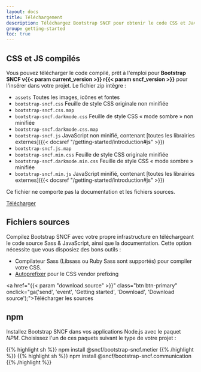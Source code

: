 ```yaml
---
layout: docs
title: Téléchargement
description: Téléchargez Bootstrap SNCF pour obtenir le code CSS et JavaScript compilé, le code source ou incluez-le via npm.
group: getting-started
toc: true
---
```


## CSS et JS compilés

Vous pouvez télécharger le code compilé, prêt à l'emploi pour **Bootstrap SNCF v{{< param current_version >}} r{{< param sncf_version >}}** pour l'insérer dans votre projet. Le fichier zip intègre :

- `assets` Toutes les images, icônes et fontes
- `bootstrap-sncf.css` Feuille de style CSS originale non minifiée
- `bootstrap-sncf.css.map`
- `bootstrap-sncf.darkmode.css` Feuille de style CSS « mode sombre » non minifiée
- `bootstrap-sncf.darkmode.css.map`
- `bootstrap-sncf.js` JavaScript non minifié, contenant [toutes les librairies externes]({{< docsref "/getting-started/introduction#js" >}})
- `bootstrap-sncf.js.map`
- `bootstrap-sncf.min.css` Feuille de style CSS originale minifiée
- `bootstrap-sncf.darkmode.min.css` Feuille de style CSS « mode sombre » minifiée
- `bootstrap-sncf.min.js` JavaScript minifié, contenant [toutes les librairies externes]({{< docsref "/getting-started/introduction#js" >}})

Ce fichier ne comporte pas la documentation et les fichiers sources.

<a href="/bootstrap-sncf.{{< param doc_theme >}}.v{{< param current_version >}}-r{{< param sncf_version >}}.zip" class="btn btn-primary" onclick="ga('send', 'event', 'Getting started', 'Download', 'Download Bootstrap');">Télécharger</a>

## Fichiers sources

Compilez Bootstrap SNCF avec votre propre infrastructure en téléchargeant le code source Sass & JavaScript, ainsi que la documentation. Cette option nécessite que vous disposiez des bons outils :

- Compilateur Sass (Libsass ou Ruby Sass sont supportés) pour compiler votre CSS.
- [Autoprefixer](https://github.com/postcss/autoprefixer) pour le CSS vendor prefixing

<a href="{{< param "download.source" >}}" class="btn btn-primary" onclick="ga('send', 'event', 'Getting started', 'Download', 'Download source');">Télécharger les sources</a>

## npm

Installez Bootstrap SNCF dans vos applications Node.js avec le paquet _NPM_. Choisissez l'un de ces paquets suivant le type de votre projet :

{{% highlight sh %}}
npm install @sncf/bootstrap-sncf.metier
{{% /highlight %}}
{{% highlight sh %}}
npm install @sncf/bootstrap-sncf.communication
{{% /highlight %}}
